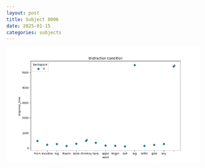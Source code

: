 ```yaml
---
layout: post
title: Subject 8006
date: 2025-01-15
categories: subjects
---
```


![](data/8006/run-21/8006_rt_acc_fuzzy_delay.png)
